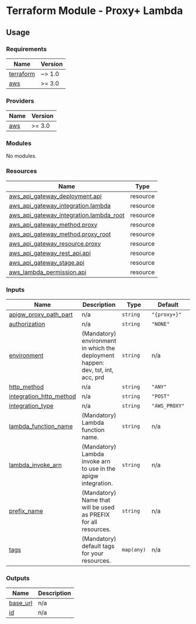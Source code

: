 # Terraform Module - Proxy+ Lambda

## Usage

<!--- BEGIN_TF_DOCS --->
### Requirements

| Name | Version |
|------|---------|
| <a name="requirement_terraform"></a> [terraform](#requirement\_terraform) | ~> 1.0 |
| <a name="requirement_aws"></a> [aws](#requirement\_aws) | >= 3.0 |

### Providers

| Name | Version |
|------|---------|
| <a name="provider_aws"></a> [aws](#provider\_aws) | >= 3.0 |

### Modules

No modules.

### Resources

| Name | Type |
|------|------|
| [aws_api_gateway_deployment.api](https://registry.terraform.io/providers/hashicorp/aws/latest/docs/resources/api_gateway_deployment) | resource |
| [aws_api_gateway_integration.lambda](https://registry.terraform.io/providers/hashicorp/aws/latest/docs/resources/api_gateway_integration) | resource |
| [aws_api_gateway_integration.lambda_root](https://registry.terraform.io/providers/hashicorp/aws/latest/docs/resources/api_gateway_integration) | resource |
| [aws_api_gateway_method.proxy](https://registry.terraform.io/providers/hashicorp/aws/latest/docs/resources/api_gateway_method) | resource |
| [aws_api_gateway_method.proxy_root](https://registry.terraform.io/providers/hashicorp/aws/latest/docs/resources/api_gateway_method) | resource |
| [aws_api_gateway_resource.proxy](https://registry.terraform.io/providers/hashicorp/aws/latest/docs/resources/api_gateway_resource) | resource |
| [aws_api_gateway_rest_api.api](https://registry.terraform.io/providers/hashicorp/aws/latest/docs/resources/api_gateway_rest_api) | resource |
| [aws_api_gateway_stage.api](https://registry.terraform.io/providers/hashicorp/aws/latest/docs/resources/api_gateway_stage) | resource |
| [aws_lambda_permission.api](https://registry.terraform.io/providers/hashicorp/aws/latest/docs/resources/lambda_permission) | resource |

### Inputs

| Name | Description | Type | Default | Required |
|------|-------------|------|---------|:--------:|
| <a name="input_apigw_proxy_path_part"></a> [apigw\_proxy\_path\_part](#input\_apigw\_proxy\_path\_part) | n/a | `string` | `"{proxy+}"` | no |
| <a name="input_authorization"></a> [authorization](#input\_authorization) | n/a | `string` | `"NONE"` | no |
| <a name="input_environment"></a> [environment](#input\_environment) | (Mandatory) environment in which the deployment happen: dev, tst, int, acc, prd | `string` | n/a | yes |
| <a name="input_http_method"></a> [http\_method](#input\_http\_method) | n/a | `string` | `"ANY"` | no |
| <a name="input_integration_http_method"></a> [integration\_http\_method](#input\_integration\_http\_method) | n/a | `string` | `"POST"` | no |
| <a name="input_integration_type"></a> [integration\_type](#input\_integration\_type) | n/a | `string` | `"AWS_PROXY"` | no |
| <a name="input_lambda_function_name"></a> [lambda\_function\_name](#input\_lambda\_function\_name) | (Mandatory) Lambda function name. | `string` | n/a | yes |
| <a name="input_lambda_invoke_arn"></a> [lambda\_invoke\_arn](#input\_lambda\_invoke\_arn) | (Mandatory) Lambda invoke arn to use in the apigw integration. | `string` | n/a | yes |
| <a name="input_prefix_name"></a> [prefix\_name](#input\_prefix\_name) | (Mandatory) Name that will be used as PREFIX for all resources. | `string` | n/a | yes |
| <a name="input_tags"></a> [tags](#input\_tags) | (Mandatory) default tags for your resources. | `map(any)` | n/a | yes |

### Outputs

| Name | Description |
|------|-------------|
| <a name="output_base_url"></a> [base\_url](#output\_base\_url) | n/a |
| <a name="output_id"></a> [id](#output\_id) | n/a |

<!--- END_TF_DOCS --->